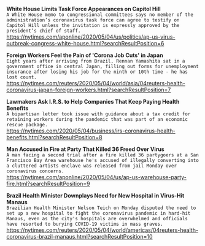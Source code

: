 **White House Limits Task Force Appearances on Capitol Hill**\
`A White House memo to congressional committees says no member of the administration’s coronavirus task force can agree to testify on Capitol Hill unless the invitation is expressly approved by the president’s chief of staff.`\
https://nytimes.com/aponline/2020/05/04/us/politics/ap-us-virus-outbreak-congress-white-house.html?searchResultPosition=6

**Foreign Workers Feel the Pain of 'Corona Job Cuts' in Japan**\
`Eight years after arriving from Brazil, Rennan Yamashita sat in a government office in central Japan, filling out forms for unemployment insurance after losing his job for the ninth or 10th time - he has lost count.`\
https://nytimes.com/reuters/2020/05/04/world/asia/04reuters-health-coronavirus-japan-foreign-workers.html?searchResultPosition=7

**Lawmakers Ask I.R.S. to Help Companies That Keep Paying Health Benefits**\
`A bipartisan letter took issue with guidance about a tax credit for retaining workers during the pandemic that was part of an economic rescue package.`\
https://nytimes.com/2020/05/04/business/irs-coronavirus-health-benefits.html?searchResultPosition=8

**Man Accused in Fire at Party That Killed 36 Freed Over Virus**\
`A man facing a second trial after a fire killed 36 partygoers at a San Francisco Bay Area warehouse he's accused of illegally converting into a cluttered artists enclave was released from jail Monday over coronavirus concerns.`\
https://nytimes.com/aponline/2020/05/04/us/ap-us-warehouse-party-fire.html?searchResultPosition=9

**Brazil Health Minister Downplays Need for New Hospital in Virus-Hit Manaus**\
`Brazilian Health Minister Nelson Teich on Monday disputed the need to set up a new hospital to fight the coronavirus pandemic in hard-hit Manaus, even as the city's hospitals are overwhelmed and officials have resorted to burying COVID-19 victims in mass graves.`\
https://nytimes.com/reuters/2020/05/04/world/americas/04reuters-health-coronavirus-brazil-manaus.html?searchResultPosition=10

